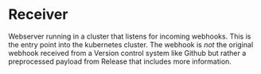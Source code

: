 # Receiver

Webserver running in a cluster that listens for incoming webhooks. This is the entry point into the kubernetes cluster. The webhook is *not* the original webhook received from a Version control system like Github but rather a preprocessed payload from Release that includes more information.
